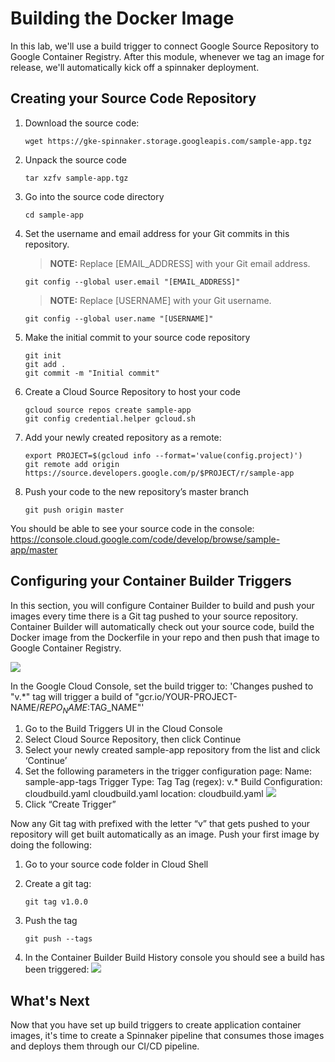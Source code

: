 # Building the Docker Image

In this lab, we'll use a build trigger to connect Google Source Repository to Google Container Registry.
After this module, whenever we tag an image for release, we'll automatically kick off a spinnaker deployment.

## Creating your Source Code Repository

1. Download the source code:

    ```source
    wget https://gke-spinnaker.storage.googleapis.com/sample-app.tgz
   ```

1. Unpack the source code
  
    ```shell
    tar xzfv sample-app.tgz
    ```

1. Go into the source code directory

    ```shell
    cd sample-app
    ```

1. Set the username and email address for your Git commits in this repository.

    > **NOTE:** Replace [EMAIL_ADDRESS] with your Git email address.

    ```shell
    git config --global user.email "[EMAIL_ADDRESS]"
    ```

    > **NOTE:** Replace [USERNAME] with your Git username.

    ```shell
    git config --global user.name "[USERNAME]"
    ```

1. Make the initial commit to your source code repository

    ```shell
    git init
    git add .
    git commit -m "Initial commit"
    ```

1. Create a Cloud Source Repository to host your code

    ```shell
    gcloud source repos create sample-app
    git config credential.helper gcloud.sh
    ```

1. Add your newly created repository as a remote:

    ```shell
    export PROJECT=$(gcloud info --format='value(config.project)')
    git remote add origin https://source.developers.google.com/p/$PROJECT/r/sample-app
    ```

1. Push your code to the new repository’s master branch

    ```shell
    git push origin master
    ```

You should be able to see your source code in the console:
https://console.cloud.google.com/code/develop/browse/sample-app/master

## Configuring your Container Builder Triggers
In this section, you will configure Container Builder to build and push your images every time there is a Git tag pushed to your source repository. Container Builder will automatically check out your source code, build the Docker image from the Dockerfile in your repo and then push that image to Google Container Registry.

![](../docs/img/image1.png)

In the Google Cloud Console, set the build trigger to: 
 'Changes pushed to "v.*" tag will trigger a build of "gcr.io/YOUR-PROJECT-NAME/$REPO_NAME:$TAG_NAME"'

1. Go to the Build Triggers UI in the Cloud Console
1. Select Cloud Source Repository, then click Continue
1. Select your newly created sample-app repository from the list and click ‘Continue’
1. Set the following parameters in the trigger configuration page:
  Name: sample-app-tags
  Trigger Type: Tag
  Tag (regex): v.*
  Build Configuration: cloudbuild.yaml
  cloudbuild.yaml location: cloudbuild.yaml
  ![](../docs/img/image23.png)
1. Click “Create Trigger”


Now any Git tag with prefixed with the letter “v” that gets pushed to your repository will get built automatically as an image. Push your first image by doing the following:
1. Go to your source code folder in Cloud Shell
1. Create a git tag:

    ```shell
    git tag v1.0.0
    ```

1. Push the tag

    ```shell
    git push --tags
    ```

1. In the Container Builder Build History console you should see a build has been triggered:
![](../docs/img/image22.png)

## What's Next

Now that you have set up build triggers to create application container images, it's time to create a Spinnaker pipeline that consumes those images and deploys them through our CI/CD pipeline.

